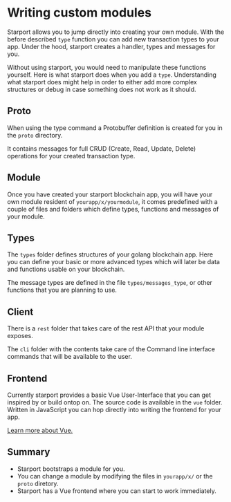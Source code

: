 # Writing custom modules

Starport allows you to jump directly into creating your own module. With the before described `type` function you can add new transaction types to your app. Under the hood, starport creates a handler, types and messages for you. 

Without using starport, you would need to manipulate these functions yourself. Here is what starport does when you add a `type`. Understanding what starport does might help in order to either add more complex structures or debug in case something does not work as it should.

## Proto

When using the type command a Protobuffer definition is created for you in the `proto` directory.

It contains messages for full CRUD (Create, Read, Update, Delete) operations for your created transaction type.

## Module

Once you have created your starport blockchain app, you will have your own module resident of `yourapp/x/yourmodule`, it comes predefined with a couple of files and folders which define types, functions and messages of your module.

## Types

The `types` folder defines structures of your golang blockchain app. Here you can define your basic or more advanced types which will later be data and functions usable on your blockchain.

The message types are defined in the file `types/messages_type`, or other functions that you are planning to use.

## Client

There is a `rest` folder that takes care of the rest API that your module exposes.

The `cli` folder with the contents take care of the Command line interface commands that will be available to the user.

## Frontend

Currently starport provides a basic Vue User-Interface that you can get inspired by or build ontop on. The source code is available in the `vue` folder. Written in JavaScript you can hop directly into writing the frontend for your app.

[Learn more about Vue.](https://vuejs.org/)

## Summary

- Starport bootstraps a module for you.
- You can change a module by modifying the files in `yourapp/x/` or the `proto` diretory.
- Starport has a Vue frontend where you can start to work immediately.
